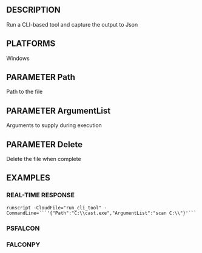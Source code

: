 ## DESCRIPTION
Run a CLI-based tool and capture the output to Json

## PLATFORMS
Windows

## PARAMETER Path
Path to the file

## PARAMETER ArgumentList
Arguments to supply during execution

## PARAMETER Delete
Delete the file when complete

## EXAMPLES

### REAL-TIME RESPONSE
```
runscript -CloudFile="run_cli_tool" -CommandLine=```'{"Path":"C:\\cast.exe","ArgumentList":"scan C:\\"}'```
```
### PSFALCON

### FALCONPY
